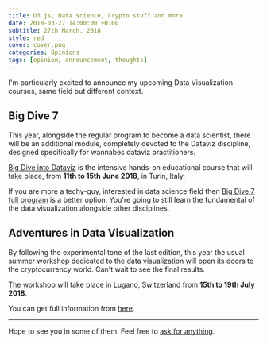 ```yaml
---
title: D3.js, Data science, Crypto stuff and more
date: 2018-03-27 14:00:00 +0100
subtitle: 27th March, 2018
style: red
cover: cover.png
categories: Opinions
tags: [opinion, announcement, thoughts]
---
```


I'm particularly excited to announce my upcoming Data Visualization courses, same field but different context.

## Big Dive 7

This year, alongside the regular program to become a data scientist, there will be an additional module, completely devoted to the Dataviz discipline, designed specifically for wannabes dataviz practitioners. 

[Big Dive into Dataviz](https://www.bigdive.eu/becomedatascientist/data-viz-intensive/) is the intensive hands-on educational course that will take place, from **11th to 15th June 2018**, in Turin, Italy.

If you are more a techy-guy, interested in data science field then [Big Dive 7 full program](https://www.bigdive.eu/becomedatascientist/big-dive-7/) is a better option. You're going to still learn the fundamental of the data visualization alongside other disciplines.

## Adventures in Data Visualization

By following the experimental tone of the last edition, this year the usual summer workshop dedicated to the data visualization will open its doors to the cryptocurrency world. Can't wait to see the final results.

The workshop will take place in Lugano, Switzerland from **15th to 19th July 2018**.

You can get full information from [here](https://www.maind.supsi.ch/workshops/2018/2018-03-02-adventures-in-data-visualization-2018.html).

---

Hope to see you in some of them. Feel free to [ask for anything](mailto:hello@fabiofranchino.com).